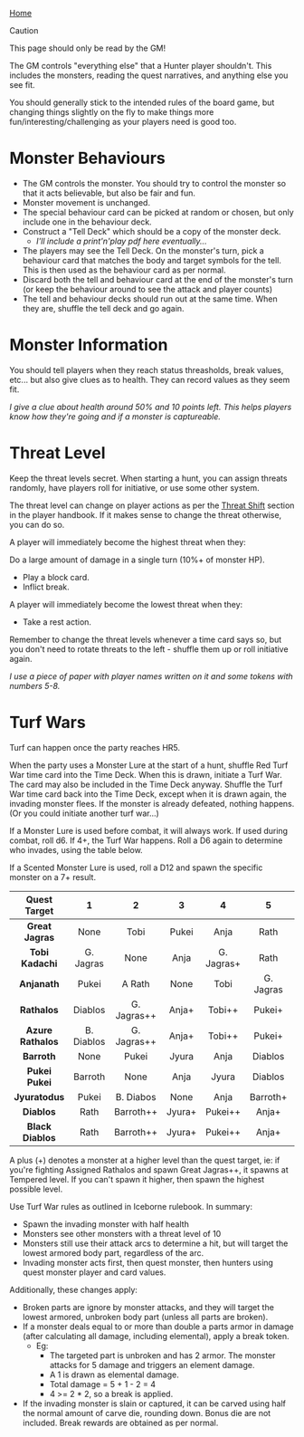 [Home](README.md)

> [!CAUTION]
> This page should only be read by the GM!

The GM controls "everything else" that a Hunter player shouldn't. This includes the monsters, reading the quest narratives, and anything else you see fit.

You should generally stick to the intended rules of the board game, but changing things slightly on the fly to make things more fun/interesting/challenging as your players need is good too.

# Monster Behaviours

* The GM controls the monster. You should try to control the monster so that it acts believable, but also be fair and fun.
* Monster movement is unchanged.
* The special behaviour card can be picked at random or chosen, but only include one in the behaviour deck.
* Construct a "Tell Deck" which should be a copy of the monster deck. 
  * _I'll include a print'n'play pdf here eventually..._
* The players may see the Tell Deck. On the monster's turn, pick a behaviour card that matches the body and target symbols for the tell. This is then used as the behaviour card as per normal.
* Discard both the tell and behaviour card at the end of the monster's turn (or keep the behaviour around to see the attack and player counts)
* The tell and behaviour decks should run out at the same time. When they are, shuffle the tell deck and go again.

# Monster Information

You should tell players when they reach status threasholds, break values, etc... but also give clues as to health. They can record values as they seem fit.

_I give a clue about health around 50% and 10 points left. This helps players know how they're going and if a monster is captureable._

# Threat Level

Keep the threat levels secret. When starting a hunt, you can assign threats randomly, have players roll for initiative, or use some other system.

The threat level can change on player actions as per the [Threat Shift](player_handbook.md#threat-shift) section in the player handbook. If it makes sense to change the threat otherwise, you can do so.

A player will immediately become the highest threat when they:

Do a large amount of damage in a single turn (10%+ of monster HP).
* Play a block card.
* Inflict break.

A player will immediately become the lowest threat when they:

* Take a rest action.

Remember to change the threat levels whenever a time card says so, but you don't need to rotate threats to the left - shuffle them up or roll initiative again.

_I use a piece of paper with player names written on it and some tokens with numbers 5-8._

# Turf Wars

Turf can happen once the party reaches HR5.

When the party uses a Monster Lure at the start of a hunt, shuffle Red Turf War time card into the Time Deck. When this is drawn, initiate a Turf War. The card may also be included in the Time Deck anyway. Shuffle the Turf War time card back into the Time Deck, except when it is drawn again, the invading monster flees. If the monster is already defeated, nothing happens. (Or you could initiate another turf war...)

If a Monster Lure is used before combat, it will always work. If used during combat, roll d6. If 4+, the Turf War happens. Roll a D6 again to determine who invades, using the table below.

If a Scented Monster Lure is used, roll a D12 and spawn the specific monster on a 7+ result.

|  **Quest Target**  	|    **1**   	|    **2**    	|  **3** 	|    **4**   	|   **5**   	|   **6**  	|
|:------------------:	|:----------:	|:-----------:	|:------:	|:----------:	|:---------:	|:--------:	|
|  **Great Jagras**  	|    None    	|     Tobi    	|  Pukei 	|    Anja    	|    Rath   	|   Tobi+  	|
|  **Tobi Kadachi**  	|  G. Jagras 	|     None    	|  Anja  	| G. Jagras+ 	|    Rath   	|   Pukei  	|
|    **Anjanath**    	|    Pukei   	|    A Rath   	|  None  	|    Tobi    	| G. Jagras 	|   Rath   	|
|    **Rathalos**    	|   Diablos  	| G. Jagras++ 	|  Anja+ 	|   Tobi++   	|   Pukei+  	|   None   	|
| **Azure Rathalos** 	| B. Diablos 	| G. Jagras++ 	|  Anja+ 	|   Tobi++   	|   Pukei+  	|  Diablos 	|
|     **Barroth**    	|    None    	|    Pukei    	|  Jyura 	|    Anja    	|  Diablos  	|  Pukei+  	|
|   **Pukei Pukei**  	|   Barroth  	|     None    	|  Anja  	|    Jyura   	|  Diablos  	| Barroth+ 	|
|   **Jyuratodus**   	|    Pukei   	|  B. Diabos  	|  None  	|    Anja    	|  Barroth+ 	|  Diablos 	|
|     **Diablos**    	|    Rath    	|  Barroth++  	| Jyura+ 	|   Pukei++  	|   Anja+   	|   None   	|
|  **Black Diablos** 	|    Rath    	|  Barroth++  	| Jyura+ 	|   Pukei++  	|   Anja+   	|  A. Rath 	|

A plus (+) denotes a monster at a higher level than the quest target, ie: if you're fighting Assigned Rathalos and spawn Great Jagras++, it spawns at Tempered level. If you can't spawn it higher, then spawn the highest possible level.

Use Turf War rules as outlined in Iceborne rulebook. In summary:
* Spawn the invading monster with half health
* Monsters see other monsters with a threat level of 10
* Monsters still use their attack arcs to determine a hit, but will target the lowest armored body part, regardless of the arc.
* Invading monster acts first, then quest monster, then hunters using quest monster player and card values.

Additionally, these changes apply:

* Broken parts are ignore by monster attacks, and they will target the lowest armored, unbroken body part (unless all parts are broken).
* If a monster deals equal to or more than double a parts armor in damage (after calculating all damage, including elemental), apply a break token.
  * Eg:
    * The targeted part is unbroken and has 2 armor. The monster attacks for 5 damage and triggers an element damage.
    * A 1 is drawn as elemental damage.
    * Total damage = 5 + 1 - 2 = 4
    * 4 >= 2 * 2, so a break is applied.
* If the invading monster is slain or captured, it can be carved using half the normal amount of carve die, rounding down. Bonus die are not included. Break rewards are obtained as per normal.
